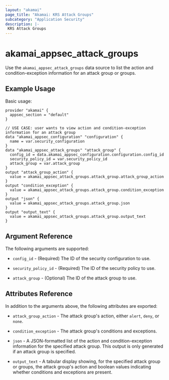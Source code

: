 ```yaml
---
layout: "akamai"
page_title: "Akamai: KRS Attack Groups"
subcategory: "Application Security"
description: |-
 KRS Attack Groups
---
```


# akamai_appsec_attack_groups

Use the `akamai_appsec_attack_groups` data source to list the action and condition-exception information for an attack
group or groups.

## Example Usage

Basic usage:

```hcl
provider "akamai" {
  appsec_section = "default"
}

// USE CASE: user wants to view action and condition-exception information for an attack group
data "akamai_appsec_configuration" "configuration" {
  name = var.security_configuration
}
data "akamai_appsec_attack_groups" "attack_group" {
  config_id = data.akamai_appsec_configuration.configuration.config_id
  security_policy_id = var.security_policy_id
  attack_group = var.attack_group
}
output "attack_group_action" {
  value = akamai_appsec_attack_groups.attack_group.attack_group_action
}
output "condition_exception" {
  value = akamai_appsec_attack_groups.attack_group.condition_exception
}
output "json" {
  value = akamai_appsec_attack_groups.attack_group.json
}
output "output_text" {
  value = akamai_appsec_attack_groups.attack_group.output_text
}
```

## Argument Reference

The following arguments are supported:

* `config_id` - (Required) The ID of the security configuration to use.

* `security_policy_id` - (Required) The ID of the security policy to use.

* `attack_group` - (Optional) The ID of the attack group to use.

## Attributes Reference

In addition to the arguments above, the following attributes are exported:

* `attack_group_action` - The attack group's action, either `alert`, `deny`, or `none`.

* `condition_exception` - The attack group's conditions and exceptions.

* `json` - A JSON-formatted list of the action and condition-exception information for the specified attack
group. This output is only generated if an attack group is specified.

* `output_text` - A tabular display showing, for the specified attack group or groups, the attack group's action and
boolean values indicating whether conditions and exceptions are present.

